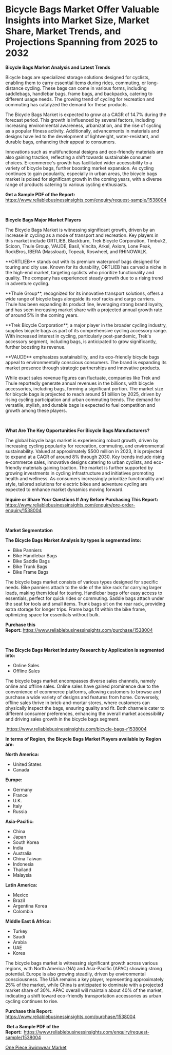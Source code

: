 <p><h1>Bicycle Bags Market Offer Valuable Insights into Market Size, Market Share, Market Trends, and Projections Spanning from 2025 to 2032</h1></p><p><strong>Bicycle Bags Market Analysis and Latest Trends</strong></p>
<p><p>Bicycle bags are specialized storage solutions designed for cyclists, enabling them to carry essential items during rides, commuting, or long-distance cycling. These bags can come in various forms, including saddlebags, handlebar bags, frame bags, and backpacks, catering to different usage needs. The growing trend of cycling for recreation and commuting has catalyzed the demand for these products.</p><p>The Bicycle Bags Market is expected to grow at a CAGR of 14.7% during the forecast period. This growth is influenced by several factors, including increasing environmental awareness, urbanization, and the rise of cycling as a popular fitness activity. Additionally, advancements in materials and designs have led to the development of lightweight, water-resistant, and durable bags, enhancing their appeal to consumers.</p><p>Innovations such as multifunctional designs and eco-friendly materials are also gaining traction, reflecting a shift towards sustainable consumer choices. E-commerce's growth has facilitated wider accessibility to a variety of bicycle bags, further boosting market expansion. As cycling continues to gain popularity, especially in urban areas, the bicycle bags market is poised for significant growth in the coming years, with a diverse range of products catering to various cycling enthusiasts.</p></p>
<p><strong>Get a Sample PDF of the Report:&nbsp;</strong> <a href="https://www.reliablebusinessinsights.com/enquiry/request-sample/1538004?utm_campaign=2811&utm_medium=2&utm_source=Github&utm_content=ia&utm_term=05042025&utm_id=bicycle-bags">https://www.reliablebusinessinsights.com/enquiry/request-sample/1538004</a></p>
<p>&nbsp;</p>
<p><strong>Bicycle Bags Major Market Players</strong></p>
<p><p>The Bicycle Bags Market is witnessing significant growth, driven by an increase in cycling as a mode of transport and recreation. Key players in this market include ORTLIEB, Blackburn, Trek Bicycle Corporation, Timbuk2, Scicon, Thule Group, VAUDE, Basil, Vincita, Arkel, Axiom, Lone Peak, RockBros, IBERA (Massload), Topeak, Roswheel, and RHINOWALK.</p><p>**ORTLIEB** stands out with its premium waterproof bags designed for touring and city use. Known for its durability, ORTLIEB has carved a niche in the high-end market, targeting cyclists who prioritize functionality and quality. The company has experienced steady growth due to a rising trend in adventure cycling.</p><p>**Thule Group**, recognized for its innovative transport solutions, offers a wide range of bicycle bags alongside its roof racks and cargo carriers. Thule has been expanding its product line, leveraging strong brand loyalty, and has seen increasing market share with a projected annual growth rate of around 5% in the coming years.</p><p>**Trek Bicycle Corporation**, a major player in the broader cycling industry, supplies bicycle bags as part of its comprehensive cycling accessory range. With increased interest in cycling, particularly post-pandemic, Trek's accessory segment, including bags, is anticipated to grow significantly, further boosting its revenue.</p><p>**VAUDE** emphasizes sustainability, and its eco-friendly bicycle bags appeal to environmentally conscious consumers. The brand is expanding its market presence through strategic partnerships and innovative products.</p><p>While exact sales revenue figures can fluctuate, companies like Trek and Thule reportedly generate annual revenues in the billions, with bicycle accessories, including bags, forming a significant portion. The market size for bicycle bags is projected to reach around $1 billion by 2025, driven by rising cycling participation and urban commuting trends. The demand for versatile, stylish, and durable bags is expected to fuel competition and growth among these players.</p></p>
<p>&nbsp;</p>
<p><strong>What Are The Key Opportunities For Bicycle Bags Manufacturers?</strong></p>
<p><p>The global bicycle bags market is experiencing robust growth, driven by increasing cycling popularity for recreation, commuting, and environmental sustainability. Valued at approximately $500 million in 2023, it is projected to expand at a CAGR of around 8% through 2030. Key trends include rising e-commerce sales, innovative designs catering to urban cyclists, and eco-friendly materials gaining traction. The market is further supported by growing investments in cycling infrastructure and initiatives promoting health and wellness. As consumers increasingly prioritize functionality and style, tailored solutions for electric bikes and adventure cycling are expected to enhance market dynamics moving forward.</p></p>
<p><strong>Inquire or Share Your Questions If Any Before Purchasing This Report:</strong> <a href="https://www.reliablebusinessinsights.com/enquiry/pre-order-enquiry/1538004?utm_campaign=2811&utm_medium=2&utm_source=Github&utm_content=ia&utm_term=05042025&utm_id=bicycle-bags">https://www.reliablebusinessinsights.com/enquiry/pre-order-enquiry/1538004</a></p>
<p>&nbsp;</p>
<p><strong>Market Segmentation</strong></p>
<p><strong>The Bicycle Bags Market Analysis by types is segmented into:</strong></p>
<p><ul><li>Bike Panniers</li><li>Bike Handlebar Bags</li><li>Bike Saddle Bags</li><li>Bike Trunk Bags</li><li>Bike Frame Bags</li></ul></p>
<p><p>The bicycle bags market consists of various types designed for specific needs. Bike panniers attach to the side of the bike rack for carrying larger loads, making them ideal for touring. Handlebar bags offer easy access to essentials, perfect for quick rides or commuting. Saddle bags attach under the seat for tools and small items. Trunk bags sit on the rear rack, providing extra storage for longer trips. Frame bags fit within the bike frame, optimizing space for essentials without bulk.</p></p>
<p><strong>Purchase this Report:&nbsp;</strong><a href="https://www.reliablebusinessinsights.com/purchase/1538004?utm_campaign=2811&utm_medium=2&utm_source=Github&utm_content=ia&utm_term=05042025&utm_id=bicycle-bags">https://www.reliablebusinessinsights.com/purchase/1538004</a></p>
<p>&nbsp;</p>
<p><strong>The Bicycle Bags Market Industry Research by Application is segmented into:</strong></p>
<p><ul><li>Online Sales</li><li>Offline Sales</li></ul></p>
<p><p>The bicycle bags market encompasses diverse sales channels, namely online and offline sales. Online sales have gained prominence due to the convenience of ecommerce platforms, allowing customers to browse and purchase a wide variety of designs and features from home. Conversely, offline sales thrive in brick-and-mortar stores, where customers can physically inspect the bags, ensuring quality and fit. Both channels cater to different consumer preferences, enhancing the overall market accessibility and driving sales growth in the bicycle bags segment.</p></p>
<p><a href="https://www.reliablebusinessinsights.com/bicycle-bags-r1538004?utm_campaign=2811&utm_medium=2&utm_source=Github&utm_content=ia&utm_term=05042025&utm_id=bicycle-bags">&nbsp;https://www.reliablebusinessinsights.com/bicycle-bags-r1538004</a></p>
<p><strong>In terms of Region, the Bicycle Bags Market Players available by Region are:</strong></p>
<p>
    <p> <strong> North America: </strong>
        <ul>
            <li>United States</li>
            <li>Canada</li>
        </ul>
        </p> 
    <p> <strong> Europe: </strong>
        <ul>
            <li>Germany</li>
            <li>France</li>
            <li>U.K.</li>
            <li>Italy</li>
            <li>Russia</li>
        </ul>
        </p> 
    <p> <strong> Asia-Pacific: </strong>
        <ul>
            <li>China</li>
            <li>Japan</li>
            <li>South Korea</li>
            <li>India</li>
            <li>Australia</li>
            <li>China Taiwan</li>
            <li>Indonesia</li>
            <li>Thailand</li>
            <li>Malaysia</li>
        </ul>
        </p> 
    <p> <strong> Latin America: </strong>
        <ul>
            <li>Mexico</li>
            <li>Brazil</li>
            <li>Argentina Korea</li>
            <li>Colombia</li>
        </ul>
        </p> 
    <p> <strong> Middle East & Africa: </strong>
        <ul>
            <li>Turkey</li>
            <li>Saudi</li>
            <li>Arabia</li>
            <li>UAE</li>
            <li>Korea</li>
        </ul>
    </p>
    </p>
<p><p>The bicycle bags market is witnessing significant growth across various regions, with North America (NA) and Asia-Pacific (APAC) showing strong potential. Europe is also growing steadily, driven by environmental consciousness. The USA remains a key player, representing approximately 25% of the market, while China is anticipated to dominate with a projected market share of 30%. APAC overall will maintain about 40% of the market, indicating a shift toward eco-friendly transportation accessories as urban cycling continues to rise.</p></p>
<p><strong>Purchase this Report: </strong><a href="https://www.reliablebusinessinsights.com/purchase/1538004?utm_campaign=2811&utm_medium=2&utm_source=Github&utm_content=ia&utm_term=05042025&utm_id=bicycle-bags">https://www.reliablebusinessinsights.com/purchase/1538004</a></p>
<p>&nbsp;<strong>Get a Sample PDF of the Report:&nbsp;&nbsp;</strong><a href="https://www.reliablebusinessinsights.com/enquiry/request-sample/1538004?utm_campaign=2811&utm_medium=2&utm_source=Github&utm_content=ia&utm_term=05042025&utm_id=bicycle-bags">https://www.reliablebusinessinsights.com/enquiry/request-sample/1538004</a></p>
<p><strong></strong></p>
<p><p><a href="https://github.com/nafidurii/Market-Research-Report-List-1/blob/main/one-piece-swimwear-market.md?utm_campaign=2811&utm_medium=2&utm_source=Github&utm_content=ia&utm_term=05042025&utm_id=bicycle-bags">One Piece Swimwear Market</a></p></p>
